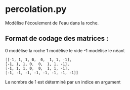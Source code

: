 # percolation.py

Modélise l'écoulement de l'eau dans la roche.

## Format de codage des matrices :
0 modélise la roche 
1 modélise le vide 
-1 modélise le néant
 ```
 [[-1, 1, 1, 0,  0,  1, 1, -1],
 [-1, 1, 1, 0,  0,  1, 1, -1],
 [-1, 1, 1, 0,  0,  1, 1, -1],
 [-1, -1, -1, -1, -1, -1, -1, -1]]
 ```
Le nombre de 1 est déterminé par un indice en argument 

